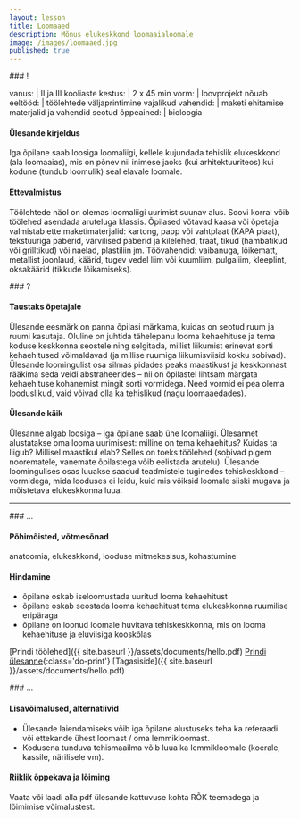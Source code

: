 ```yaml
---
layout: lesson
title: Loomaaed
description: Mõnus elukeskkond loomaaialoomale
image: /images/loomaaed.jpg
published: true
---
```




<section class="section-bang">
### !

vanus: 				| II ja III kooliaste
kestus: 			| 2 x 45 min
vorm: 				| loovprojekt
nõuab eeltööd:		| töölehtede väljaprintimine
vajalikud vahendid:	| maketi ehitamise materjalid ja vahendid
seotud õppeained:	| bioloogia

#### Ülesande kirjeldus
Iga õpilane saab loosiga loomaliigi, kellele kujundada tehislik elukeskkond (ala loomaaias), mis on põnev nii inimese jaoks (kui arhitektuuriteos) kui kodune (tundub loomulik) seal elavale loomale.

#### Ettevalmistus
Töölehtede näol on olemas loomaliigi uurimist suunav alus. Soovi korral võib töölehed asendada aruteluga klassis. Õpilased võtavad kaasa või õpetaja valmistab ette maketimaterjalid: kartong, papp või vahtplaat (KAPA plaat), tekstuuriga paberid, värvilised paberid ja kilelehed, traat, tikud (hambatikud või grilltikud) või naelad, plastiliin jm. Töövahendid: vaibanuga, lõikematt, metallist joonlaud, käärid, tugev vedel liim või kuumliim, pulgaliim, kleeplint, oksakäärid (tikkude lõikamiseks).

</section>

<section class="section-question">
### ?

#### Taustaks õpetajale
Ülesande eesmärk on panna õpilasi märkama, kuidas on seotud ruum ja ruumi kasutaja. Oluline on juhtida tähelepanu looma kehaehituse ja tema koduse keskkonna seostele ning selgitada, millist liikumist erinevat sorti kehaehitused võimaldavad (ja millise ruumiga liikumisviisid kokku sobivad). Ülesande loomingulist osa silmas pidades peaks maastikust ja keskkonnast rääkima seda veidi abstraheerides – nii on õpilastel lihtsam märgata kehaehituse kohanemist mingit sorti vormidega. Need vormid ei pea olema looduslikud, vaid võivad olla ka tehislikud (nagu loomaaedades).

#### Ülesande käik
Ülesanne algab loosiga – iga õpilane saab ühe loomaliigi. Ülesannet alustatakse oma looma uurimisest: milline on tema kehaehitus? Kuidas ta liigub? Millisel maastikul elab? Selles on toeks töölehed (sobivad pigem noorematele, vanemate õpilastega võib eelistada arutelu). Ülesande loomingulises osas luuakse saadud teadmistele tuginedes tehiskeskkond – vormidega, mida looduses ei leidu, kuid mis võiksid loomale siiski mugava ja mõistetava elukeskkonna luua.

</section>

------

<section class="section-dots">
### ...

#### Põhimõisted, võtmesõnad
anatoomia, elukeskkond, looduse mitmekesisus, kohastumine

#### Hindamine

+ õpilane oskab iseloomustada uuritud looma kehaehitust
+ õpilane oskab seostada looma kehaehitust tema elukeskkonna ruumilise eripäraga
+ õpilane on loonud loomale huvitava tehiskeskkonna, mis on looma kehaehituse ja eluviisiga kooskõlas


[Prindi töölehed]({{ site.baseurl }}/assets/documents/hello.pdf)
[Prindi ülesanne](){:class='do-print'}
[Tagasiside]({{ site.baseurl }}/assets/documents/hello.pdf)
</section>


<section class="section-background">
### ...

#### Lisavõimalused, alternatiivid

+ Ülesande laiendamiseks võib iga õpilane alustuseks teha ka referaadi või ettekande ühest loomast / oma lemmikloomast.
+ Kodusena tunduva tehismaailma võib luua ka lemmikloomale (koerale, kassile, närilisele vm).

#### Riiklik õppekava ja lõiming
Vaata või laadi alla pdf ülesande kattuvuse kohta RÕK teemadega ja lõimimise võimalustest.
</section>
